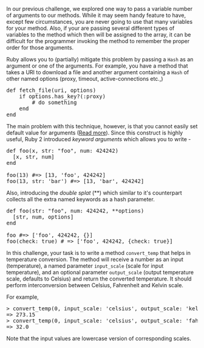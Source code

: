 In our previous challenge, we explored one way to pass a variable number of arguments to our methods. While it may seem handy feature to have, except few circumstances, you are never going to use that many variables for your method. Also, if your are passing several different types of variables to the method which then will be assigned to the array, it can be difficult for the programmer invoking the method to remember the proper order for those arguments.

Ruby allows you to (partially) mitigate this problem by passing a `Hash` as an argument or one of the arguments. For example, you have a method that takes a URI to download a file and another argument containing a `Hash` of other named options (proxy, timeout, active-connections etc.,)

<div class="highlight">

<pre><span class="n">def</span> <span class="n">fetch_file</span><span class="p">(</span><span class="n">uri</span><span class="p">,</span> <span class="n">options</span><span class="p">)</span>
    <span class="k">if</span> <span class="n">options</span><span class="p">.</span><span class="n">has_key</span><span class="o">?</span><span class="p">(</span><span class="o">:</span><span class="n">proxy</span><span class="p">)</span>
        <span class="err">#</span> <span class="k">do</span> <span class="n">something</span>
    <span class="n">end</span>
<span class="n">end</span>
</pre>

</div>

The main problem with this technique, however, is that you cannot easily set default value for arguments ([Read more](http://brainspec.com/blog/2012/10/08/keyword-arguments-ruby-2-0/)). Since this construct is highly useful, Ruby 2 introduced _keyword arguments_ which allows you to write -

<div class="highlight">

<pre><span class="n">def</span> <span class="n">foo</span><span class="p">(</span><span class="n">x</span><span class="p">,</span> <span class="n">str</span><span class="o">:</span> <span class="s">"foo"</span><span class="p">,</span> <span class="n">num</span><span class="o">:</span> <span class="mi">424242</span><span class="p">)</span>
  <span class="p">[</span><span class="n">x</span><span class="p">,</span> <span class="n">str</span><span class="p">,</span> <span class="n">num</span><span class="p">]</span>
<span class="n">end</span>

<span class="n">foo</span><span class="p">(</span><span class="mi">13</span><span class="p">)</span> <span class="err">#</span><span class="o">=></span> <span class="p">[</span><span class="mi">13</span><span class="p">,</span> <span class="err">'</span><span class="n">foo</span><span class="err">'</span><span class="p">,</span> <span class="mi">424242</span><span class="p">]</span>
<span class="n">foo</span><span class="p">(</span><span class="mi">13</span><span class="p">,</span> <span class="n">str</span><span class="o">:</span> <span class="err">'</span><span class="n">bar</span><span class="err">'</span><span class="p">)</span> <span class="err">#</span><span class="o">=></span> <span class="p">[</span><span class="mi">13</span><span class="p">,</span> <span class="err">'</span><span class="n">bar</span><span class="err">'</span><span class="p">,</span> <span class="mi">424242</span><span class="p">]</span>
</pre>

</div>

Also, introducing the _double splat_ (**) which similar to it's counterpart collects all the extra named keywords as a hash parameter.

<div class="highlight">

<pre><span class="n">def</span> <span class="n">foo</span><span class="p">(</span><span class="n">str</span><span class="o">:</span> <span class="s">"foo"</span><span class="p">,</span> <span class="n">num</span><span class="o">:</span> <span class="mi">424242</span><span class="p">,</span> <span class="o">**</span><span class="n">options</span><span class="p">)</span>
  <span class="p">[</span><span class="n">str</span><span class="p">,</span> <span class="n">num</span><span class="p">,</span> <span class="n">options</span><span class="p">]</span>
<span class="n">end</span>

<span class="n">foo</span> <span class="err">#</span><span class="o">=></span> <span class="p">[</span><span class="err">'</span><span class="n">foo</span><span class="err">'</span><span class="p">,</span> <span class="mi">424242</span><span class="p">,</span> <span class="p">{}]</span>
<span class="n">foo</span><span class="p">(</span><span class="n">check</span><span class="o">:</span> <span class="nb">true</span><span class="p">)</span> <span class="err">#</span> <span class="o">=></span> <span class="p">[</span><span class="err">'</span><span class="n">foo</span><span class="err">'</span><span class="p">,</span> <span class="mi">424242</span><span class="p">,</span> <span class="p">{</span><span class="n">check</span><span class="o">:</span> <span class="nb">true</span><span class="p">}]</span>
</pre>

</div>

In this challenge, your task is to write a method `convert_temp` that helps in temperature conversion. The method will receive a number as an input (temperature), a named parameter `input_scale` (scale for input temperature), and an optional parameter `output_scale` (output temperature scale, defaults to Celsius) and return the converted temperature. It should perform interconversion between Celsius, Fahrenheit and Kelvin scale.

For example,

<div class="highlight">

<pre><span class="o">></span> <span class="n">convert_temp</span><span class="p">(</span><span class="mi">0</span><span class="p">,</span> <span class="n">input_scale</span><span class="o">:</span> <span class="err">'</span><span class="n">celsius</span><span class="err">'</span><span class="p">,</span> <span class="n">output_scale</span><span class="o">:</span> <span class="err">'</span><span class="n">kelvin</span><span class="err">'</span><span class="p">)</span>
<span class="o">=></span> <span class="mf">273.15</span> 
<span class="o">></span> <span class="n">convert_temp</span><span class="p">(</span><span class="mi">0</span><span class="p">,</span> <span class="n">input_scale</span><span class="o">:</span> <span class="err">'</span><span class="n">celsius</span><span class="err">'</span><span class="p">,</span> <span class="n">output_scale</span><span class="o">:</span> <span class="err">'</span><span class="n">fahrenheit</span><span class="err">'</span><span class="p">)</span>
<span class="o">=></span> <span class="mf">32.0</span>
</pre>

</div>

Note that the input values are lowercase version of corresponding scales.
